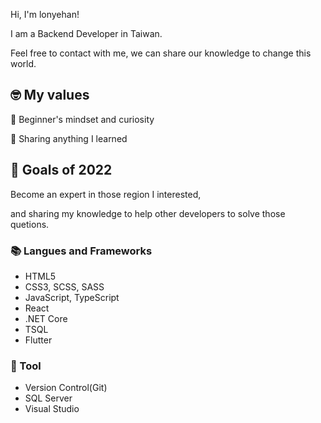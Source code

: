 Hi, I'm lonyehan! 

I am a Backend Developer in Taiwan.

Feel free to contact with me, we can share our knowledge to change this world.

## 🤓 My values
🍏 Beginner's mindset and curiosity

🙌 Sharing anything I learned

## 🔭 Goals of 2022

Become an expert in those region I interested, 

and sharing my knowledge to help other developers to solve those quetions.

### 📚 Langues and Frameworks
- HTML5
- CSS3, SCSS, SASS
- JavaScript, TypeScript
- React
- .NET Core
- TSQL
- Flutter

### 🔧 Tool
- Version Control(Git)
- SQL Server
- Visual Studio
